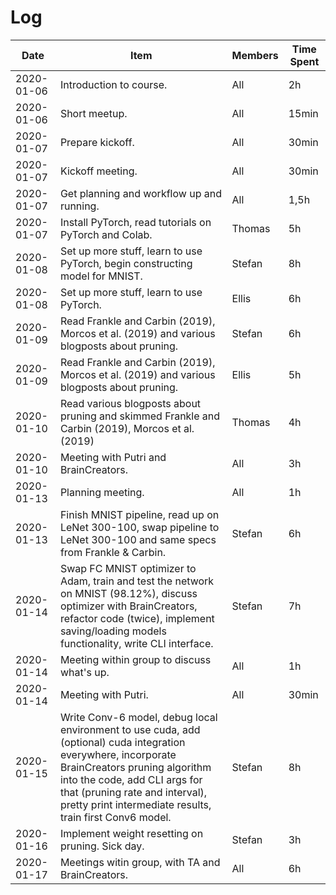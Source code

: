 # Log

| Date       | Item                                                                                                                                                                                                                                                                           | Members | Time Spent |
|------------|--------------------------------------------------------------------------------------------------------------------------------------------------------------------------------------------------------------------------------------------------------------------------------|---------|------------|
| 2020-01-06 | Introduction to course.                                                                                                                                                                                                                                                        | All     | 2h         |
| 2020-01-06 | Short meetup.                                                                                                                                                                                                                                                                  | All     | 15min      |
| 2020-01-07 | Prepare kickoff.                                                                                                                                                                                                                                                               | All     | 30min      |
| 2020-01-07 | Kickoff meeting.                                                                                                                                                                                                                                                               | All     | 30min      |
| 2020-01-07 | Get planning and workflow up and running.                                                                                                                                                                                                                                      | All     | 1,5h       |
| 2020-01-07 | Install PyTorch, read tutorials on PyTorch and Colab.                                                                                                                                                                                                                          | Thomas  | 5h         |
| 2020-01-08 | Set up more stuff, learn to use PyTorch, begin constructing model for MNIST.                                                                                                                                                                                                   | Stefan  | 8h         |
| 2020-01-08 | Set up more stuff, learn to use PyTorch.                                                                                                                                                                                                                                       | Ellis   | 6h         |
| 2020-01-09 | Read Frankle and Carbin (2019), Morcos et al. (2019) and various blogposts about pruning.                                                                                                                                                                                      | Stefan  | 6h         |
| 2020-01-09 | Read Frankle and Carbin (2019), Morcos et al. (2019) and various blogposts about pruning.                                                                                                                                                                                      | Ellis   | 5h         |
| 2020-01-10 | Read various blogposts about pruning and skimmed Frankle and Carbin (2019), Morcos et al. (2019)                                                                                                                                                                               | Thomas  | 4h         |
| 2020-01-10 | Meeting with Putri and BrainCreators.                                                                                                                                                                                                                                          | All     | 3h         |
| 2020-01-13 | Planning meeting.                                                                                                                                                                                                                                                              | All     | 1h         |
| 2020-01-13 | Finish MNIST pipeline, read up on LeNet 300-100, swap pipeline to LeNet 300-100 and same specs from Frankle & Carbin.                                                                                                                                                          | Stefan  | 6h         |
| 2020-01-14 | Swap FC MNIST optimizer to Adam, train and test the network on MNIST (98.12%), discuss optimizer with BrainCreators, refactor code (twice), implement saving/loading models functionality, write CLI interface.                                                                | Stefan  | 7h         |
| 2020-01-14 | Meeting within group to discuss what's up.                                                                                                                                                                                                                                     | All     | 1h         |
| 2020-01-14 | Meeting with Putri.                                                                                                                                                                                                                                                            | All     | 30min      |
| 2020-01-15 | Write Conv-6 model, debug local environment to use cuda, add (optional) cuda integration everywhere, incorporate BrainCreators pruning algorithm into the code, add CLI args for that (pruning rate and interval), pretty print intermediate results, train first Conv6 model. | Stefan  | 8h         |
| 2020-01-16 | Implement weight resetting on pruning. Sick day.                                                                                                                                                                                                                               | Stefan  | 3h         |
| 2020-01-17 | Meetings witin group, with TA and BrainCreators.                                                                                                                                                                                                                               | All     | 6h         |
